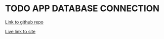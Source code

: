 # TODO APP DATABASE CONNECTION

[Link to github repo](https://github.com/brandonpretelt/todo-app-database/tree/todo-app-connection-frontend)

[Live link to site](#)
